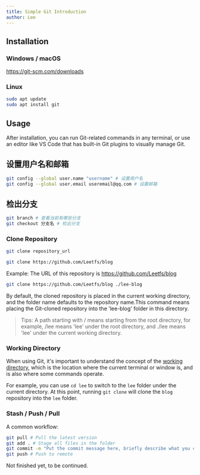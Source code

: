 ```yaml
---
title: Simple Git Introduction
author: Lee
---
```


## Installation

### Windows / macOS

<https://git-scm.com/downloads>

### Linux

```bash
sudo apt update
sudo apt install git
```

## Usage

After installation, you can run Git-related commands in any terminal, or use an editor like VS Code that has built-in Git plugins to visually manage Git.

## 设置用户名和邮箱

```bash
git config --global user.name "username" # 设置用户名
git config --global user.email useremail@qq.com # 设置邮箱
```

## 检出分支

```bash
git branch # 查看当前有哪些分支
git checkout 分支名 # 检出分支
```

### Clone Repository

```bash
git clone repository_url
```

```bash
git clone https://github.com/Leetfs/blog
```

Example: The URL of this repository is <https://github.com/Leetfs/blog>

```bash
git clone https://github.com/Leetfs/blog ./lee-blog
```

By default, the cloned repository is placed in the current working directory, and the folder name defaults to the repository name.This command means placing the Git-cloned repository into the 'lee-blog' folder in this directory.

> Tips: A path starting with / means starting from the root directory, for example, /lee means 'lee' under the root directory, and ./lee means 'lee' under the current working directory.

### Working Directory

When using Git, it's important to understand the concept of the [working directory](https://zh.wikipedia.org/wiki/%E5%B7%A5%E4%BD%9C%E7%9B%AE%E9%8C%84), which is the location where the current terminal or window is, and is also where some commands operate.

For example, you can use `cd lee` to switch to the `lee` folder under the current directory. At this point, running `git clone` will clone the `blog` repository into the `lee` folder.

### Stash / Push / Pull

A common workflow:

```bash
git pull # Pull the latest version
git add . # Stage all files in the folder
git commit -m "Put the commit message here, briefly describe what you changed, language is not limited. (Required)" # Commit staged changes
git push # Push to remote
```

Not finished yet, to be continued.
